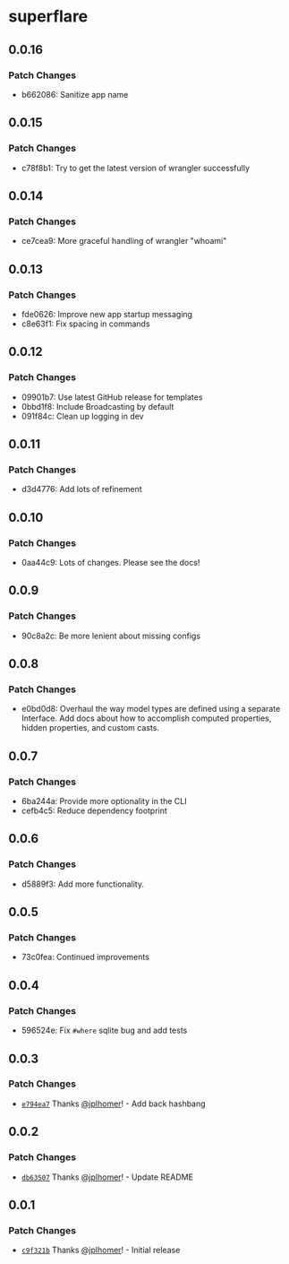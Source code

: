 # superflare

## 0.0.16

### Patch Changes

- b662086: Sanitize app name

## 0.0.15

### Patch Changes

- c78f8b1: Try to get the latest version of wrangler successfully

## 0.0.14

### Patch Changes

- ce7cea9: More graceful handling of wrangler "whoami"

## 0.0.13

### Patch Changes

- fde0626: Improve new app startup messaging
- c8e63f1: Fix spacing in commands

## 0.0.12

### Patch Changes

- 09901b7: Use latest GitHub release for templates
- 0bbd1f8: Include Broadcasting by default
- 091f84c: Clean up logging in dev

## 0.0.11

### Patch Changes

- d3d4776: Add lots of refinement

## 0.0.10

### Patch Changes

- 0aa44c9: Lots of changes. Please see the docs!

## 0.0.9

### Patch Changes

- 90c8a2c: Be more lenient about missing configs

## 0.0.8

### Patch Changes

- e0bd0d8: Overhaul the way model types are defined using a separate Interface. Add docs about how to accomplish computed properties, hidden properties, and custom casts.

## 0.0.7

### Patch Changes

- 6ba244a: Provide more optionality in the CLI
- cefb4c5: Reduce dependency footprint

## 0.0.6

### Patch Changes

- d5889f3: Add more functionality.

## 0.0.5

### Patch Changes

- 73c0fea: Continued improvements

## 0.0.4

### Patch Changes

- 596524e: Fix `#where` sqlite bug and add tests

## 0.0.3

### Patch Changes

- [`e794ea7`](https://github.com/jplhomer/superflare/commit/e794ea72d851fd9a60c533f0d277341e497f50b3) Thanks [@jplhomer](https://github.com/jplhomer)! - Add back hashbang

## 0.0.2

### Patch Changes

- [`db63507`](https://github.com/jplhomer/superflare/commit/db635072c72f4949d83792dcc0916f754c23e18b) Thanks [@jplhomer](https://github.com/jplhomer)! - Update README

## 0.0.1

### Patch Changes

- [`c9f321b`](https://github.com/jplhomer/superflare/commit/c9f321b4c44885838196eecff489c586116befe7) Thanks [@jplhomer](https://github.com/jplhomer)! - Initial release
